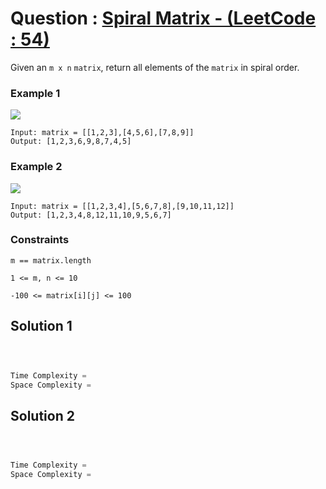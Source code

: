 # Question : [Spiral Matrix - (LeetCode : 54)](https://leetcode.com/problems/spiral-matrix/description/)

Given an `m x n` `matrix`, return all elements of the `matrix` in spiral order.

### Example 1

![](https://assets.leetcode.com/uploads/2020/11/13/spiral1.jpg)

```plaintext
Input: matrix = [[1,2,3],[4,5,6],[7,8,9]]
Output: [1,2,3,6,9,8,7,4,5]
```

### Example 2

![](https://assets.leetcode.com/uploads/2020/11/13/spiral.jpg)

```plaintext
Input: matrix = [[1,2,3,4],[5,6,7,8],[9,10,11,12]]
Output: [1,2,3,4,8,12,11,10,9,5,6,7]
```

### Constraints

`m == matrix.length`

`1 <= m, n <= 10`

`-100 <= matrix[i][j] <= 100`

## Solution 1

```Cpp



Time Complexity =
Space Complexity =
```

## Solution 2

```Cpp



Time Complexity =
Space Complexity =
```
